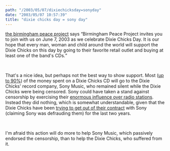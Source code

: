 ```yaml
---
path: "/2003/05/07/dixiechicksday=sonyday" 
date: "2003/05/07 10:57:39" 
title: "dixie chicks day = sony day" 
---
```

<p><a href="http://www.geocities.com/bhampeace/">the birmingham peace project</a> says <q>Birmingham Peace Project invites you to join with us on June 7, 2003 as we celebrate Dixie Chicks Day. It is our hope that every man, woman and child around the world will support the Dixie Chicks on this day by going to their favorite retail outlet and buying at least one of the band's CDs.</q></p><br><p>That's a nice idea, but perhaps not the best way to show support. Most (<a href="http://www.emeraldbayrecords.com/contract_comparison.shtml">up to 90%</a>) of the money spent on a Dixie Chicks CD will go to the Dixie Chicks' record company, Sony Music, who remained silent while the Dixie Chicks were being censored. Sony could have taken a stand against censorship by exercising their <a href="http://pbskids.org/dontbuyit/entertainment/makingmusic.html">enormous influence over radio stations</a>. Instead they did nothing, which is somewhat understandable, given that the Dixie Chicks have been <a href="http://news.bbc.co.uk/2/hi/entertainment/1514747.stm">trying to get out of their contract</a> with Sony (claiming Sony was defrauding them) for the last two years.</p><br><p>I'm afraid this action will do more to help Sony Music, which passively endorsed the censorship, than to help the Dixie Chicks, who suffered from it.</p>